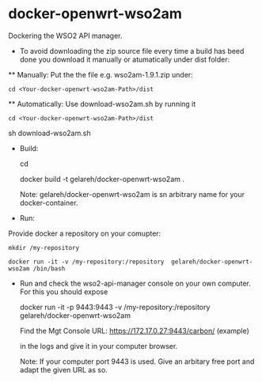 # docker-openwrt-wso2am
Dockering the WSO2 API manager. 

* To avoid downloading the zip source file every time a build has beed done you download it manually or atumatically        under dist folder:

** Manually: Put the the file e.g. wso2am-1.9.1.zip under:
   
    cd <Your-docker-openwrt-wso2am-Path>/dist
  
** Automatically: Use download-wso2am.sh by running it
   
    cd <Your-docker-openwrt-wso2am-Path>/dist
   
   sh download-wso2am.sh

* Build:

    cd <Your-docker-openwrt-wso2am-Path>
  
  docker build -t gelareh/docker-openwrt-wso2am . 
  
  Note: gelareh/docker-openwrt-wso2am is sn arbitrary name for your docker-container.

* Run:
 
 Provide docker a repository on your comupter:

    mkdir /my-repository
    
    docker run -it -v /my-repository:/repository  gelareh/docker-openwrt-wso2am /bin/bash

* Run and check the wso2-api-manager console on your own computer. For this you should expose 
 
    docker run -it -p 9443:9443 -v /my-repository:/repository   gelareh/docker-openwrt-wso2am

  Find the  Mgt Console URL: https://172.17.0.27:9443/carbon/ (example)

  in the logs and give it in your computer browser.

  Note: If your computer port 9443 is used. Give an arbitary free port and adapt the given URL as so.
  
